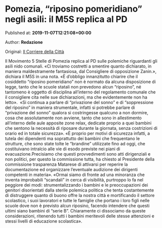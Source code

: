 
# Pomezia, “riposino pomeridiano” negli asili: il M5S replica al PD

Published at: **2019-11-07T12:21:08+00:00**

Author: **Redazione**

Original: [Il Corriere della Città](https://www.ilcorrieredellacitta.com/news/pomezia-riposino-pomeridiano-negli-asili-il-m5s-replica-al-pd.html)

Il Movimento 5 Stelle di Pomezia replica al PD sulle polemiche riguardanti gli asili nido comunali. «Ci troviamo costretti a smentire quanto dichiarato, in maniera maldestramente fantasiosa, dal Consigliere di opposizione Zanin.», dichiara il M5S in una nota. «È d’obbligo innanzitutto chiarire che il cosiddetto “riposino pomeridiano” non è normato da alcuna disposizione di legge, tanto che le scuole statali non prevedono alcun “riposino”, né tantomeno è oggetto di disciplina all’interno del regolamento comunale che il consigliere cita nelle sue dichiarazioni, ma che evidentemente non ha letto».  «Si continua a parlare di “privazione del sonno” e di “soppressione del riposino” in maniera strumentale, infatti si potrebbe parlare di “privazione del sonno” qualora si costringesse qualcuno a non dormire, cosa che assolutamente non avviene, tanto che sono in allestimento all’interno delle aule apposite zone relax, dedicate proprio a quei bambini che sentono la necessità di riposare durante la giornata, senza costrizioni di orario ed in totale sicurezza». «È proprio per motivi di sicurezza infatti, a tutela dei dipendenti ma soprattutto dei bambini che frequentano le strutture, che sono state tolte le “brandine” utilizzate fino ad oggi, che costituivano intralcio alle vie di esodo previste nei piani di evacuazione.Precisiamo che questi provvedimenti sono atti dirigenziali e non politici, per questo la commissione tutta, ha chiesto al Presidente della commissione trasparenza Matarese di attivarsi per reperire la documentazione ed organizzare l’eventuale audizione dei dirigenti competenti in materia». «Ormai siamo di fronte ad una minoranza che inventa improbabili “scandali” in cerca di visibilità, purtroppo lo fa nel peggiore dei modi: strumentalizzando i bambini e le preoccupazioni dei genitori disorientati dalla sterile polemica politica che tenta costantemente di distruggere quanto di buono offre la nostra città e mortificando il settore scolastico, i suoi lavoratori e tutte le famiglie che portano i loro figli nelle scuole dove non è previsto alcun riposino, facendo intendere che questi ultimi siano bambini di “serie B”. Chiaramente ci dissociamo da queste considerazioni, ritenendo tutti i bambini meritevoli delle stesse attenzioni e stessi livelli di educazione scolastica».
